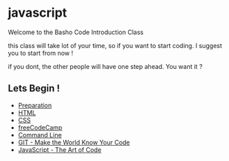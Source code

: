 # javascript

Welcome to the Basho Code Introduction Class

this class will take lot of your time, so if you want to start coding. I suggest you to start from now !

if you dont, the other people will have one step ahead. You want it ?

## Lets Begin !

- [Preparation](https://github.com/bashocode/javascript/blob/master/preparation.md)
- [HTML](https://github.com/bashocode/javascript/blob/master/first%20week/html.md)
- [CSS](https://github.com/bashocode/javascript/blob/master/first%20week/css.md)
- [freeCodeCamp](https://github.com/bashocode/javascript/blob/master/first%20week/freecodecamp.md)
- [Command Line](https://github.com/bashocode/javascript/blob/master/first%20week/cl.md)
- [GIT - Make the World Know Your Code](https://github.com/bashocode/javascript/blob/master/first%20week/git.md)
- [JavaScript - The Art of Code](https://github.com/bashocode/javascript/blob/master/second%20week/javascript.md)
